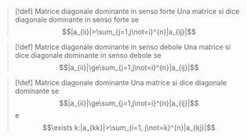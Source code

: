 >[!def] Matrice diagonale dominante in senso forte
>Una matrice si dice diagonale dominante in senso forte se
>$$|a_{ii}|>\sum_{j=1,j\not=i}^{n}|a_{ij}|$$

>[!def] Matrice diagonale dominante in senso debole
>Una matrice si dice diagonale dominante in senso debole se
>$$|a_{ii}|\ge\sum_{j=1,j\not=i}^{n}|a_{ij}|$$

>[!def] Matrice diagonale dominante
>Una matrice si dice diagonale dominante se
>$$|a_{ii}|\ge\sum_{j=1,j\not=i}^{n}|a_{ij}|$$
>e $$\exists k:|a_{kk}|>\sum_{i=1, j\not=k}^{n}|a_{kj}|$$

